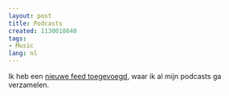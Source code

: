```yaml
---
layout: post
title: Podcasts
created: 1130010840
tags:
- Music
lang: nl
---
```

Ik heb een [nieuwe feed toegevoegd](/aggregator/categories/4), waar ik al mijn podcasts ga verzamelen. 
